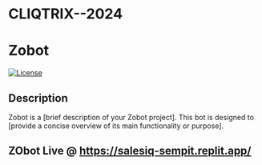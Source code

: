 # CLIQTRIX--2024
# Zobot

[![License](https://img.shields.io/badge/license-MIT-blue.svg)](LICENSE)

## Description

Zobot is a [brief description of your Zobot project]. This bot is designed to [provide a concise overview of its main functionality or purpose].


## ZObot Live @ https://salesiq-sempit.replit.app/



